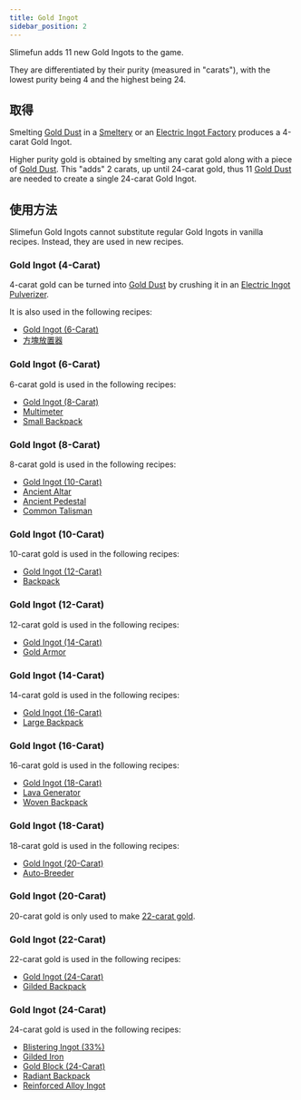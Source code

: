 ```yaml
---
title: Gold Ingot
sidebar_position: 2
---
```


Slimefun adds 11 new Gold Ingots to the game.

They are differentiated by their purity (measured in "carats"), with the lowest purity being 4 and the highest being 24.

## 取得

Smelting [Gold Dust](Gold-Dust) in a [Smeltery](Smeltery) or an [Electric Ingot Factory](Electric-Ingot-Factory) produces a 4-carat Gold Ingot.

Higher purity gold is obtained by smelting any carat gold along with a piece of [Gold Dust](Gold-Dust). This "adds" 2 carats, up until 24-carat gold, thus 11 [Gold Dust](Gold-Dust) are needed to create a single 24-carat Gold Ingot.

## 使用方法

Slimefun Gold Ingots cannot substitute regular Gold Ingots in vanilla recipes. Instead, they are used in new recipes.

### Gold Ingot (4-Carat)

4-carat gold can be turned into [Gold Dust](Gold-Dust) by crushing it in an [Electric Ingot Pulverizer](Electric-Ingot-Pulverizer).

It is also used in the following recipes:

* [Gold Ingot (6-Carat)](Gold-Ingot#Gold-Ingot-6-Carat)
* [方塊放置器](Block-Placer)

### Gold Ingot (6-Carat)

6-carat gold is used in the following recipes:

* [Gold Ingot (8-Carat)](Gold-Ingot#Gold-Ingot-8-Carat)
* [Multimeter](Technical-Gadgets#multimeter)
* [Small Backpack](背包)

### Gold Ingot (8-Carat)

8-carat gold is used in the following recipes:

* [Gold Ingot (10-Carat)](Gold-Ingot#Gold-Ingot-10-Carat)
* [Ancient Altar](Ancient-Altar)
* [Ancient Pedestal](Ancient-Pedestal)
* [Common Talisman](Magical-Items#Common-Talisman)

### Gold Ingot (10-Carat)

10-carat gold is used in the following recipes:

* [Gold Ingot (12-Carat)](Gold-Ingot#Gold-Ingot-12-Carat)
* [Backpack](背包)

### Gold Ingot (12-Carat)

12-carat gold is used in the following recipes:

* [Gold Ingot (14-Carat)](Gold-Ingot#Gold-Ingot-14-Carat)
* [Gold Armor](Armor#gold-armor)

### Gold Ingot (14-Carat)

14-carat gold is used in the following recipes:

* [Gold Ingot (16-Carat)](Gold-Ingot#Gold-Ingot-16-Carat)
* [Large Backpack](背包)

### Gold Ingot (16-Carat)

16-carat gold is used in the following recipes:

* [Gold Ingot (18-Carat)](Gold-Ingot#Gold-Ingot-18-Carat)
* [Lava Generator](Lava-Generator)
* [Woven Backpack](背包)

### Gold Ingot (18-Carat)

18-carat gold is used in the following recipes:

* [Gold Ingot (20-Carat)](Gold-Ingot#Gold-Ingot-20-Carat)
* [Auto-Breeder](Auto-Breeder)

### Gold Ingot (20-Carat)

20-carat gold is only used to make [22-carat gold](Gold-Ingot#Gold-Ingot-22-Carat).

### Gold Ingot (22-Carat)

22-carat gold is used in the following recipes:

* [Gold Ingot (24-Carat)](Gold-Ingot#Gold-Ingot-24-Carat)
* [Gilded Backpack](背包)

### Gold Ingot (24-Carat)

24-carat gold is used in the following recipes:

* [Blistering Ingot (33%)](Blistering-Ingot#Blistering-Ingot-33%)
* [Gilded Iron](Gilded-Iron)
* [Gold Block (24-Carat)](Miscellaneous-Items)
* [Radiant Backpack](背包)
* [Reinforced Alloy Ingot](Reinforced-Alloy-Ingot)
